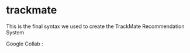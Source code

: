 # trackmate 
This is the final syntax we used to create the TrackMate Recommendation System

Google Collab :
<a href = https://colab.research.google.com/github/https-deeplearning-ai/tensorflow-1-public/blob/master/C2/W2/ungraded_labs/C2_W2_Lab_1_cats_v_dogs_augmentation.ipynb/a>
